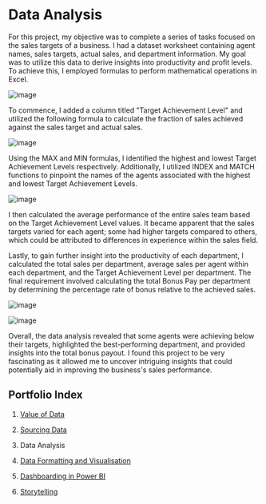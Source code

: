 # Data Analysis

For this project, my objective was to complete a series of tasks focused on the sales targets of a business. I had a dataset worksheet containing agent names, sales targets, actual sales, and department information. My goal was to utilize this data to derive insights into productivity and profit levels. To achieve this, I employed formulas to perform mathematical operations in Excel.

![image](https://github.com/joanneabioye/Data-Analysis/assets/153685683/66f24c26-14ee-4fca-8abd-3b278e43ed5e)

To commence, I added a column titled "Target Achievement Level" and utilized the following formula to calculate the fraction of sales achieved against the sales target and actual sales. 

![image](https://github.com/joanneabioye/Data-Analysis/assets/153685683/27ef7ce9-6f96-4ef2-b1b7-51ecb3a299d4)

Using the MAX and MIN formulas, I identified the highest and lowest Target Achievement Levels respectively. Additionally, I utilized INDEX and MATCH functions to pinpoint the names of the agents associated with the highest and lowest Target Achievement Levels.

![image](https://github.com/joanneabioye/Data-Analysis/assets/153685683/2bac28a8-b4a4-488a-bc4b-567f5fe41d69)

I then calculated the average performance of the entire sales team based on the Target Achievement Level values. It became apparent that the sales targets varied for each agent; some had higher targets compared to others, which could be attributed to differences in experience within the sales field.

Lastly, to gain further insight into the productivity of each department, I calculated the total sales per department, average sales per agent within each department, and the Target Achievement Level per department. The final requirement involved calculating the total Bonus Pay per department by determining the percentage rate of bonus relative to the achieved sales.

![image](https://github.com/joanneabioye/Data-Analysis/assets/153685683/2b1f5b9f-af75-407d-b859-94178b7eb83e)

![image](https://github.com/joanneabioye/Data-Analysis/assets/153685683/f1f84f8a-ec1f-4db3-9f7f-54d46b2d9498)

Overall, the data analysis revealed that some agents were achieving below their targets, highlighted the best-performing department, and provided insights into the total bonus payout. I found this project to be very fascinating as it allowed me to uncover intriguing insights that could potentially aid in improving the business's sales performance.


## Portfolio Index

1. [Value of Data](https://github.com/joanneabioye/Value-of-Data)

2. [Sourcing Data](https://github.com/joanneabioye/Sourcing-Data)

3. Data Analysis

4. [Data Formatting and Visualisation](https://github.com/joanneabioye/Data-Formatting-and-Visualisation)

5. [Dashboarding in Power BI](https://github.com/joanneabioye/Dashboarding-in-Power-BI/blob/main/README.md)

6. [Storytelling](https://github.com/joanneabioye/Storytelling/blob/main/README.md)
